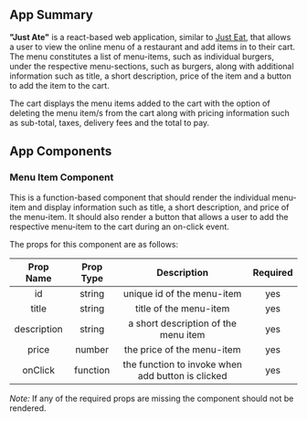
## App Summary

**"Just Ate"** is a react-based web application, similar to [Just Eat](https://www.just-eat.co.uk/restaurants-halo-stockport/menu), that allows a user to view the online menu of a restaurant and add items in to their cart. The menu constitutes a list of menu-items, such as individual burgers, under the respective menu-sections, such as burgers, along with additional information such as title, a short description, price of the item and a button to add the item to the cart.

The cart displays the menu items added to the cart with the option of deleting the menu item/s from the cart along with pricing information such as sub-total, taxes, delivery fees and the total to pay.

## App Components
### Menu Item Component

This is a function-based component that should render the individual menu-item and display information such as title, a short description, and price of the menu-item. It should also render a button that allows a user to add the respective menu-item to the cart during an on-click event.

The props for this component are as follows:

| Prop Name     | Prop Type | Description                                       | Required |
|:-------------:|:---------:|:-------------------------------------------------:|:--------:|
| id            | string    | unique id of the menu-item                        | yes      |
| title         | string    | title of the menu-item                            | yes      |
| description   | string    | a short description of the menu item              | yes      |
| price         | number    | the price of the menu-item                        | yes      |
| onClick       | function  | the function to invoke when add button is clicked | yes      |

*Note:* If any of the required props are missing the component should not be rendered. 
